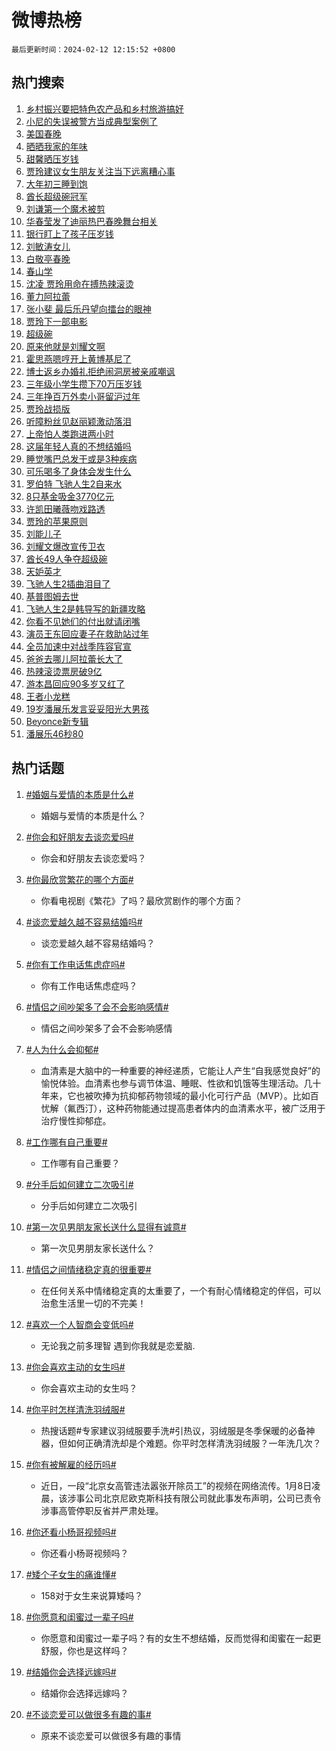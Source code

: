 # 微博热榜

`最后更新时间：2024-02-12 12:15:52 +0800`

## 热门搜索

1. [乡村振兴要把特色农产品和乡村旅游搞好](https://m.weibo.cn/search?containerid=100103type%3D1%26t%3D10%26q%3D%23%E4%B9%A1%E6%9D%91%E6%8C%AF%E5%85%B4%E8%A6%81%E6%8A%8A%E7%89%B9%E8%89%B2%E5%86%9C%E4%BA%A7%E5%93%81%E5%92%8C%E4%B9%A1%E6%9D%91%E6%97%85%E6%B8%B8%E6%90%9E%E5%A5%BD%23&stream_entry_id=51&isnewpage=1&extparam=seat%3D1%26pos%3D0%26dgr%3D0%26filter_type%3Drealtimehot%26c_type%3D51%26stream_entry_id%3D51%26cate%3D10103%26q%3D%2523%25E4%25B9%25A1%25E6%259D%2591%25E6%258C%25AF%25E5%2585%25B4%25E8%25A6%2581%25E6%258A%258A%25E7%2589%25B9%25E8%2589%25B2%25E5%2586%259C%25E4%25BA%25A7%25E5%2593%2581%25E5%2592%258C%25E4%25B9%25A1%25E6%259D%2591%25E6%2597%2585%25E6%25B8%25B8%25E6%2590%259E%25E5%25A5%25BD%2523%26display_time%3D1707711350%26pre_seqid%3D1707711350617020393136)
1. [小尼的失误被警方当成典型案例了](https://m.weibo.cn/search?containerid=100103type%3D1%26t%3D10%26q%3D%23%E5%B0%8F%E5%B0%BC%E7%9A%84%E5%A4%B1%E8%AF%AF%E8%A2%AB%E8%AD%A6%E6%96%B9%E5%BD%93%E6%88%90%E5%85%B8%E5%9E%8B%E6%A1%88%E4%BE%8B%E4%BA%86%23&stream_entry_id=31&isnewpage=1&extparam=seat%3D1%26band_rank%3D1%26filter_type%3Drealtimehot%26c_type%3D31%26realpos%3D1%26cate%3D5001%26lcate%3D5001%26flag%3D1%26dgr%3D0%26q%3D%2523%25E5%25B0%258F%25E5%25B0%25BC%25E7%259A%2584%25E5%25A4%25B1%25E8%25AF%25AF%25E8%25A2%25AB%25E8%25AD%25A6%25E6%2596%25B9%25E5%25BD%2593%25E6%2588%2590%25E5%2585%25B8%25E5%259E%258B%25E6%25A1%2588%25E4%25BE%258B%25E4%25BA%2586%2523%26stream_entry_id%3D31%26pos%3D0%26display_time%3D1707711350%26pre_seqid%3D1707711350617020393136)
1. [美国春晚](https://m.weibo.cn/search?containerid=100103type%3D1%26t%3D10%26q%3D%E7%BE%8E%E5%9B%BD%E6%98%A5%E6%99%9A&stream_entry_id=31&isnewpage=1&extparam=seat%3D1%26band_rank%3D2%26filter_type%3Drealtimehot%26c_type%3D31%26realpos%3D2%26cate%3D5001%26lcate%3D5001%26flag%3D0%26dgr%3D0%26q%3D%25E7%25BE%258E%25E5%259B%25BD%25E6%2598%25A5%25E6%2599%259A%26stream_entry_id%3D31%26pos%3D1%26display_time%3D1707711350%26pre_seqid%3D1707711350617020393136)
1. [晒晒我家的年味](https://m.weibo.cn/search?containerid=100103type%3D1%26t%3D10%26q%3D%23%E6%99%92%E6%99%92%E6%88%91%E5%AE%B6%E7%9A%84%E5%B9%B4%E5%91%B3%23&stream_entry_id=31&isnewpage=1&extparam=seat%3D1%26band_rank%3D3%26filter_type%3Drealtimehot%26c_type%3D31%26realpos%3D3%26cate%3D5001%26lcate%3D5001%26flag%3D1%26dgr%3D0%26q%3D%2523%25E6%2599%2592%25E6%2599%2592%25E6%2588%2591%25E5%25AE%25B6%25E7%259A%2584%25E5%25B9%25B4%25E5%2591%25B3%2523%26stream_entry_id%3D31%26pos%3D2%26display_time%3D1707711350%26pre_seqid%3D1707711350617020393136)
1. [甜馨晒压岁钱](https://m.weibo.cn/search?containerid=100103type%3D1%26t%3D10%26q%3D%23%E7%94%9C%E9%A6%A8%E6%99%92%E5%8E%8B%E5%B2%81%E9%92%B1%23&stream_entry_id=31&isnewpage=1&extparam=seat%3D1%26band_rank%3D4%26filter_type%3Drealtimehot%26c_type%3D31%26realpos%3D4%26cate%3D5001%26lcate%3D5001%26flag%3D2%26dgr%3D0%26q%3D%2523%25E7%2594%259C%25E9%25A6%25A8%25E6%2599%2592%25E5%258E%258B%25E5%25B2%2581%25E9%2592%25B1%2523%26stream_entry_id%3D31%26pos%3D3%26display_time%3D1707711350%26pre_seqid%3D1707711350617020393136)
1. [贾玲建议女生朋友关注当下远离糟心事](https://m.weibo.cn/search?containerid=100103type%3D1%26t%3D10%26q%3D%23%E8%B4%BE%E7%8E%B2%E5%BB%BA%E8%AE%AE%E5%A5%B3%E7%94%9F%E6%9C%8B%E5%8F%8B%E5%85%B3%E6%B3%A8%E5%BD%93%E4%B8%8B%E8%BF%9C%E7%A6%BB%E7%B3%9F%E5%BF%83%E4%BA%8B%23&stream_entry_id=31&isnewpage=1&extparam=seat%3D1%26band_rank%3D5%26filter_type%3Drealtimehot%26c_type%3D31%26realpos%3D5%26cate%3D5001%26lcate%3D5001%26flag%3D2%26dgr%3D0%26q%3D%2523%25E8%25B4%25BE%25E7%258E%25B2%25E5%25BB%25BA%25E8%25AE%25AE%25E5%25A5%25B3%25E7%2594%259F%25E6%259C%258B%25E5%258F%258B%25E5%2585%25B3%25E6%25B3%25A8%25E5%25BD%2593%25E4%25B8%258B%25E8%25BF%259C%25E7%25A6%25BB%25E7%25B3%259F%25E5%25BF%2583%25E4%25BA%258B%2523%26stream_entry_id%3D31%26pos%3D4%26display_time%3D1707711350%26pre_seqid%3D1707711350617020393136)
1. [大年初三睡到饱](https://m.weibo.cn/search?containerid=100103type%3D1%26t%3D10%26q%3D%23%E5%A4%A7%E5%B9%B4%E5%88%9D%E4%B8%89%E7%9D%A1%E5%88%B0%E9%A5%B1%23&stream_entry_id=31&isnewpage=1&extparam=seat%3D1%26band_rank%3D6%26filter_type%3Drealtimehot%26c_type%3D31%26realpos%3D6%26cate%3D5001%26lcate%3D5001%26flag%3D16%26dgr%3D0%26q%3D%2523%25E5%25A4%25A7%25E5%25B9%25B4%25E5%2588%259D%25E4%25B8%2589%25E7%259D%25A1%25E5%2588%25B0%25E9%25A5%25B1%2523%26stream_entry_id%3D31%26pos%3D5%26display_time%3D1707711350%26pre_seqid%3D1707711350617020393136)
1. [酋长超级碗冠军](https://m.weibo.cn/search?containerid=100103type%3D1%26t%3D10%26q%3D%23%E9%85%8B%E9%95%BF%E8%B6%85%E7%BA%A7%E7%A2%97%E5%86%A0%E5%86%9B%23&stream_entry_id=31&isnewpage=1&extparam=seat%3D1%26band_rank%3D7%26filter_type%3Drealtimehot%26c_type%3D31%26realpos%3D7%26cate%3D5001%26lcate%3D5001%26flag%3D1%26dgr%3D0%26q%3D%2523%25E9%2585%258B%25E9%2595%25BF%25E8%25B6%2585%25E7%25BA%25A7%25E7%25A2%2597%25E5%2586%25A0%25E5%2586%259B%2523%26stream_entry_id%3D31%26pos%3D6%26display_time%3D1707711350%26pre_seqid%3D1707711350617020393136)
1. [刘谦第一个魔术被剪](https://m.weibo.cn/search?containerid=100103type%3D1%26t%3D10%26q%3D%E5%88%98%E8%B0%A6%E7%AC%AC%E4%B8%80%E4%B8%AA%E9%AD%94%E6%9C%AF%E8%A2%AB%E5%89%AA&stream_entry_id=31&isnewpage=1&extparam=seat%3D1%26band_rank%3D8%26filter_type%3Drealtimehot%26c_type%3D31%26realpos%3D8%26cate%3D5001%26lcate%3D5001%26flag%3D2%26dgr%3D0%26q%3D%25E5%2588%2598%25E8%25B0%25A6%25E7%25AC%25AC%25E4%25B8%2580%25E4%25B8%25AA%25E9%25AD%2594%25E6%259C%25AF%25E8%25A2%25AB%25E5%2589%25AA%26stream_entry_id%3D31%26pos%3D7%26display_time%3D1707711350%26pre_seqid%3D1707711350617020393136)
1. [华春莹发了迪丽热巴春晚舞台相关](https://m.weibo.cn/search?containerid=100103type%3D1%26t%3D10%26q%3D%23%E5%8D%8E%E6%98%A5%E8%8E%B9%E5%8F%91%E4%BA%86%E8%BF%AA%E4%B8%BD%E7%83%AD%E5%B7%B4%E6%98%A5%E6%99%9A%E8%88%9E%E5%8F%B0%E7%9B%B8%E5%85%B3%23&stream_entry_id=31&isnewpage=1&extparam=seat%3D1%26band_rank%3D9%26filter_type%3Drealtimehot%26c_type%3D31%26realpos%3D9%26cate%3D5001%26lcate%3D5001%26flag%3D1%26dgr%3D0%26q%3D%2523%25E5%258D%258E%25E6%2598%25A5%25E8%258E%25B9%25E5%258F%2591%25E4%25BA%2586%25E8%25BF%25AA%25E4%25B8%25BD%25E7%2583%25AD%25E5%25B7%25B4%25E6%2598%25A5%25E6%2599%259A%25E8%2588%259E%25E5%258F%25B0%25E7%259B%25B8%25E5%2585%25B3%2523%26stream_entry_id%3D31%26pos%3D8%26display_time%3D1707711350%26pre_seqid%3D1707711350617020393136)
1. [银行盯上了孩子压岁钱](https://m.weibo.cn/search?containerid=100103type%3D1%26t%3D10%26q%3D%23%E9%93%B6%E8%A1%8C%E7%9B%AF%E4%B8%8A%E4%BA%86%E5%AD%A9%E5%AD%90%E5%8E%8B%E5%B2%81%E9%92%B1%23&stream_entry_id=31&isnewpage=1&extparam=seat%3D1%26band_rank%3D10%26filter_type%3Drealtimehot%26c_type%3D31%26realpos%3D10%26cate%3D5001%26lcate%3D5001%26flag%3D1%26dgr%3D0%26q%3D%2523%25E9%2593%25B6%25E8%25A1%258C%25E7%259B%25AF%25E4%25B8%258A%25E4%25BA%2586%25E5%25AD%25A9%25E5%25AD%2590%25E5%258E%258B%25E5%25B2%2581%25E9%2592%25B1%2523%26stream_entry_id%3D31%26pos%3D9%26display_time%3D1707711350%26pre_seqid%3D1707711350617020393136)
1. [刘敏涛女儿](https://m.weibo.cn/search?containerid=100103type%3D1%26t%3D10%26q%3D%E5%88%98%E6%95%8F%E6%B6%9B%E5%A5%B3%E5%84%BF&stream_entry_id=31&isnewpage=1&extparam=seat%3D1%26band_rank%3D11%26filter_type%3Drealtimehot%26c_type%3D31%26realpos%3D11%26cate%3D5001%26lcate%3D5001%26flag%3D1%26dgr%3D0%26q%3D%25E5%2588%2598%25E6%2595%258F%25E6%25B6%259B%25E5%25A5%25B3%25E5%2584%25BF%26stream_entry_id%3D31%26pos%3D10%26display_time%3D1707711350%26pre_seqid%3D1707711350617020393136)
1. [白敬亭春晚](https://m.weibo.cn/search?containerid=100103type%3D1%26t%3D10%26q%3D%E7%99%BD%E6%95%AC%E4%BA%AD%E6%98%A5%E6%99%9A&stream_entry_id=31&isnewpage=1&extparam=seat%3D1%26band_rank%3D12%26filter_type%3Drealtimehot%26c_type%3D31%26realpos%3D12%26cate%3D5001%26lcate%3D5001%26flag%3D0%26dgr%3D0%26q%3D%25E7%2599%25BD%25E6%2595%25AC%25E4%25BA%25AD%25E6%2598%25A5%25E6%2599%259A%26stream_entry_id%3D31%26pos%3D11%26display_time%3D1707711350%26pre_seqid%3D1707711350617020393136)
1. [春山学](https://m.weibo.cn/search?containerid=100103type%3D1%26t%3D10%26q%3D%E6%98%A5%E5%B1%B1%E5%AD%A6&stream_entry_id=31&isnewpage=1&extparam=seat%3D1%26band_rank%3D13%26filter_type%3Drealtimehot%26c_type%3D31%26realpos%3D13%26cate%3D5001%26lcate%3D5001%26flag%3D0%26dgr%3D0%26q%3D%25E6%2598%25A5%25E5%25B1%25B1%25E5%25AD%25A6%26stream_entry_id%3D31%26pos%3D12%26display_time%3D1707711350%26pre_seqid%3D1707711350617020393136)
1. [沈凌 贾玲用命在搏热辣滚烫](https://m.weibo.cn/search?containerid=100103type%3D1%26t%3D10%26q%3D%E6%B2%88%E5%87%8C+%E8%B4%BE%E7%8E%B2%E7%94%A8%E5%91%BD%E5%9C%A8%E6%90%8F%E7%83%AD%E8%BE%A3%E6%BB%9A%E7%83%AB&stream_entry_id=31&isnewpage=1&extparam=seat%3D1%26band_rank%3D14%26filter_type%3Drealtimehot%26c_type%3D31%26realpos%3D14%26cate%3D5001%26lcate%3D5001%26flag%3D0%26dgr%3D0%26q%3D%25E6%25B2%2588%25E5%2587%258C%2520%25E8%25B4%25BE%25E7%258E%25B2%25E7%2594%25A8%25E5%2591%25BD%25E5%259C%25A8%25E6%2590%258F%25E7%2583%25AD%25E8%25BE%25A3%25E6%25BB%259A%25E7%2583%25AB%26stream_entry_id%3D31%26pos%3D13%26display_time%3D1707711350%26pre_seqid%3D1707711350617020393136)
1. [董力阿拉蕾](https://m.weibo.cn/search?containerid=100103type%3D1%26t%3D10%26q%3D%23%E8%91%A3%E5%8A%9B%E9%98%BF%E6%8B%89%E8%95%BE%23&stream_entry_id=31&isnewpage=1&extparam=seat%3D1%26band_rank%3D15%26filter_type%3Drealtimehot%26c_type%3D31%26realpos%3D15%26cate%3D5001%26lcate%3D5001%26flag%3D2%26dgr%3D0%26q%3D%2523%25E8%2591%25A3%25E5%258A%259B%25E9%2598%25BF%25E6%258B%2589%25E8%2595%25BE%2523%26stream_entry_id%3D31%26pos%3D14%26display_time%3D1707711350%26pre_seqid%3D1707711350617020393136)
1. [张小斐 最后乐丹望向擂台的眼神](https://m.weibo.cn/search?containerid=100103type%3D1%26t%3D10%26q%3D%E5%BC%A0%E5%B0%8F%E6%96%90+%E6%9C%80%E5%90%8E%E4%B9%90%E4%B8%B9%E6%9C%9B%E5%90%91%E6%93%82%E5%8F%B0%E7%9A%84%E7%9C%BC%E7%A5%9E&stream_entry_id=31&isnewpage=1&extparam=seat%3D1%26band_rank%3D16%26filter_type%3Drealtimehot%26c_type%3D31%26realpos%3D16%26cate%3D5001%26lcate%3D5001%26flag%3D1%26dgr%3D0%26q%3D%25E5%25BC%25A0%25E5%25B0%258F%25E6%2596%2590%2520%25E6%259C%2580%25E5%2590%258E%25E4%25B9%2590%25E4%25B8%25B9%25E6%259C%259B%25E5%2590%2591%25E6%2593%2582%25E5%258F%25B0%25E7%259A%2584%25E7%259C%25BC%25E7%25A5%259E%26stream_entry_id%3D31%26pos%3D15%26display_time%3D1707711350%26pre_seqid%3D1707711350617020393136)
1. [贾玲下一部电影](https://m.weibo.cn/search?containerid=100103type%3D1%26t%3D10%26q%3D%E8%B4%BE%E7%8E%B2%E4%B8%8B%E4%B8%80%E9%83%A8%E7%94%B5%E5%BD%B1&stream_entry_id=31&isnewpage=1&extparam=seat%3D1%26band_rank%3D17%26filter_type%3Drealtimehot%26c_type%3D31%26realpos%3D17%26cate%3D5001%26lcate%3D5001%26flag%3D1%26dgr%3D0%26q%3D%25E8%25B4%25BE%25E7%258E%25B2%25E4%25B8%258B%25E4%25B8%2580%25E9%2583%25A8%25E7%2594%25B5%25E5%25BD%25B1%26stream_entry_id%3D31%26pos%3D16%26display_time%3D1707711350%26pre_seqid%3D1707711350617020393136)
1. [超级碗](https://m.weibo.cn/search?containerid=100103type%3D1%26t%3D10%26q%3D%E8%B6%85%E7%BA%A7%E7%A2%97&stream_entry_id=31&isnewpage=1&extparam=seat%3D1%26band_rank%3D18%26filter_type%3Drealtimehot%26c_type%3D31%26realpos%3D18%26cate%3D5001%26lcate%3D5001%26flag%3D0%26dgr%3D0%26q%3D%25E8%25B6%2585%25E7%25BA%25A7%25E7%25A2%2597%26stream_entry_id%3D31%26pos%3D17%26display_time%3D1707711350%26pre_seqid%3D1707711350617020393136)
1. [原来他就是刘耀文啊](https://m.weibo.cn/search?containerid=100103type%3D1%26t%3D10%26q%3D%E5%8E%9F%E6%9D%A5%E4%BB%96%E5%B0%B1%E6%98%AF%E5%88%98%E8%80%80%E6%96%87%E5%95%8A&stream_entry_id=31&isnewpage=1&extparam=seat%3D1%26band_rank%3D19%26filter_type%3Drealtimehot%26c_type%3D31%26realpos%3D19%26cate%3D5001%26lcate%3D5001%26flag%3D0%26dgr%3D0%26q%3D%25E5%258E%259F%25E6%259D%25A5%25E4%25BB%2596%25E5%25B0%25B1%25E6%2598%25AF%25E5%2588%2598%25E8%2580%2580%25E6%2596%2587%25E5%2595%258A%26stream_entry_id%3D31%26pos%3D18%26display_time%3D1707711350%26pre_seqid%3D1707711350617020393136)
1. [霍思燕嗯哼开上黄博基尼了](https://m.weibo.cn/search?containerid=100103type%3D1%26t%3D10%26q%3D%E9%9C%8D%E6%80%9D%E7%87%95%E5%97%AF%E5%93%BC%E5%BC%80%E4%B8%8A%E9%BB%84%E5%8D%9A%E5%9F%BA%E5%B0%BC%E4%BA%86&stream_entry_id=31&isnewpage=1&extparam=seat%3D1%26band_rank%3D20%26filter_type%3Drealtimehot%26c_type%3D31%26realpos%3D20%26cate%3D5001%26lcate%3D5001%26flag%3D2%26dgr%3D0%26q%3D%25E9%259C%258D%25E6%2580%259D%25E7%2587%2595%25E5%2597%25AF%25E5%2593%25BC%25E5%25BC%2580%25E4%25B8%258A%25E9%25BB%2584%25E5%258D%259A%25E5%259F%25BA%25E5%25B0%25BC%25E4%25BA%2586%26stream_entry_id%3D31%26pos%3D19%26display_time%3D1707711350%26pre_seqid%3D1707711350617020393136)
1. [博士返乡办婚礼拒绝闹洞房被亲戚嘲讽](https://m.weibo.cn/search?containerid=100103type%3D1%26t%3D10%26q%3D%23%E5%8D%9A%E5%A3%AB%E8%BF%94%E4%B9%A1%E5%8A%9E%E5%A9%9A%E7%A4%BC%E6%8B%92%E7%BB%9D%E9%97%B9%E6%B4%9E%E6%88%BF%E8%A2%AB%E4%BA%B2%E6%88%9A%E5%98%B2%E8%AE%BD%23&stream_entry_id=31&isnewpage=1&extparam=seat%3D1%26band_rank%3D21%26filter_type%3Drealtimehot%26c_type%3D31%26realpos%3D21%26cate%3D5001%26lcate%3D5001%26flag%3D1%26dgr%3D0%26q%3D%2523%25E5%258D%259A%25E5%25A3%25AB%25E8%25BF%2594%25E4%25B9%25A1%25E5%258A%259E%25E5%25A9%259A%25E7%25A4%25BC%25E6%258B%2592%25E7%25BB%259D%25E9%2597%25B9%25E6%25B4%259E%25E6%2588%25BF%25E8%25A2%25AB%25E4%25BA%25B2%25E6%2588%259A%25E5%2598%25B2%25E8%25AE%25BD%2523%26stream_entry_id%3D31%26pos%3D20%26display_time%3D1707711350%26pre_seqid%3D1707711350617020393136)
1. [三年级小学生攒下70万压岁钱](https://m.weibo.cn/search?containerid=100103type%3D1%26t%3D10%26q%3D%23%E4%B8%89%E5%B9%B4%E7%BA%A7%E5%B0%8F%E5%AD%A6%E7%94%9F%E6%94%92%E4%B8%8B70%E4%B8%87%E5%8E%8B%E5%B2%81%E9%92%B1%23&stream_entry_id=31&isnewpage=1&extparam=seat%3D1%26band_rank%3D22%26filter_type%3Drealtimehot%26c_type%3D31%26realpos%3D22%26cate%3D5001%26lcate%3D5001%26flag%3D1%26dgr%3D0%26q%3D%2523%25E4%25B8%2589%25E5%25B9%25B4%25E7%25BA%25A7%25E5%25B0%258F%25E5%25AD%25A6%25E7%2594%259F%25E6%2594%2592%25E4%25B8%258B70%25E4%25B8%2587%25E5%258E%258B%25E5%25B2%2581%25E9%2592%25B1%2523%26stream_entry_id%3D31%26pos%3D21%26display_time%3D1707711350%26pre_seqid%3D1707711350617020393136)
1. [三年挣百万外卖小哥留沪过年](https://m.weibo.cn/search?containerid=100103type%3D1%26t%3D10%26q%3D%23%E4%B8%89%E5%B9%B4%E6%8C%A3%E7%99%BE%E4%B8%87%E5%A4%96%E5%8D%96%E5%B0%8F%E5%93%A5%E7%95%99%E6%B2%AA%E8%BF%87%E5%B9%B4%23&stream_entry_id=31&isnewpage=1&extparam=seat%3D1%26band_rank%3D23%26filter_type%3Drealtimehot%26c_type%3D31%26realpos%3D23%26cate%3D5001%26lcate%3D5001%26flag%3D0%26dgr%3D0%26q%3D%2523%25E4%25B8%2589%25E5%25B9%25B4%25E6%258C%25A3%25E7%2599%25BE%25E4%25B8%2587%25E5%25A4%2596%25E5%258D%2596%25E5%25B0%258F%25E5%2593%25A5%25E7%2595%2599%25E6%25B2%25AA%25E8%25BF%2587%25E5%25B9%25B4%2523%26stream_entry_id%3D31%26pos%3D22%26display_time%3D1707711350%26pre_seqid%3D1707711350617020393136)
1. [贾玲战损版](https://m.weibo.cn/search?containerid=100103type%3D1%26t%3D10%26q%3D%23%E8%B4%BE%E7%8E%B2%E6%88%98%E6%8D%9F%E7%89%88%23&stream_entry_id=31&isnewpage=1&extparam=seat%3D1%26band_rank%3D24%26filter_type%3Drealtimehot%26c_type%3D31%26realpos%3D24%26cate%3D5001%26lcate%3D5001%26flag%3D1%26dgr%3D0%26q%3D%2523%25E8%25B4%25BE%25E7%258E%25B2%25E6%2588%2598%25E6%258D%259F%25E7%2589%2588%2523%26stream_entry_id%3D31%26pos%3D23%26display_time%3D1707711350%26pre_seqid%3D1707711350617020393136)
1. [听障粉丝见赵丽颖激动落泪](https://m.weibo.cn/search?containerid=100103type%3D1%26t%3D10%26q%3D%23%E5%90%AC%E9%9A%9C%E7%B2%89%E4%B8%9D%E8%A7%81%E8%B5%B5%E4%B8%BD%E9%A2%96%E6%BF%80%E5%8A%A8%E8%90%BD%E6%B3%AA%23&stream_entry_id=31&isnewpage=1&extparam=seat%3D1%26band_rank%3D25%26filter_type%3Drealtimehot%26c_type%3D31%26realpos%3D25%26cate%3D5001%26lcate%3D5001%26flag%3D1%26dgr%3D0%26q%3D%2523%25E5%2590%25AC%25E9%259A%259C%25E7%25B2%2589%25E4%25B8%259D%25E8%25A7%2581%25E8%25B5%25B5%25E4%25B8%25BD%25E9%25A2%2596%25E6%25BF%2580%25E5%258A%25A8%25E8%2590%25BD%25E6%25B3%25AA%2523%26stream_entry_id%3D31%26pos%3D24%26display_time%3D1707711350%26pre_seqid%3D1707711350617020393136)
1. [上帝怕人类跑进两小时](https://m.weibo.cn/search?containerid=100103type%3D1%26t%3D10%26q%3D%E4%B8%8A%E5%B8%9D%E6%80%95%E4%BA%BA%E7%B1%BB%E8%B7%91%E8%BF%9B%E4%B8%A4%E5%B0%8F%E6%97%B6&stream_entry_id=31&isnewpage=1&extparam=seat%3D1%26band_rank%3D26%26filter_type%3Drealtimehot%26c_type%3D31%26realpos%3D26%26cate%3D5001%26lcate%3D5001%26flag%3D0%26dgr%3D0%26q%3D%25E4%25B8%258A%25E5%25B8%259D%25E6%2580%2595%25E4%25BA%25BA%25E7%25B1%25BB%25E8%25B7%2591%25E8%25BF%259B%25E4%25B8%25A4%25E5%25B0%258F%25E6%2597%25B6%26stream_entry_id%3D31%26pos%3D25%26display_time%3D1707711350%26pre_seqid%3D1707711350617020393136)
1. [这届年轻人真的不想结婚吗](https://m.weibo.cn/search?containerid=100103type%3D1%26t%3D10%26q%3D%23%E8%BF%99%E5%B1%8A%E5%B9%B4%E8%BD%BB%E4%BA%BA%E7%9C%9F%E7%9A%84%E4%B8%8D%E6%83%B3%E7%BB%93%E5%A9%9A%E5%90%97%23&stream_entry_id=31&isnewpage=1&extparam=seat%3D1%26band_rank%3D27%26filter_type%3Drealtimehot%26c_type%3D31%26realpos%3D27%26cate%3D5001%26lcate%3D5001%26flag%3D0%26dgr%3D0%26q%3D%2523%25E8%25BF%2599%25E5%25B1%258A%25E5%25B9%25B4%25E8%25BD%25BB%25E4%25BA%25BA%25E7%259C%259F%25E7%259A%2584%25E4%25B8%258D%25E6%2583%25B3%25E7%25BB%2593%25E5%25A9%259A%25E5%2590%2597%2523%26stream_entry_id%3D31%26pos%3D26%26display_time%3D1707711350%26pre_seqid%3D1707711350617020393136)
1. [睡觉嘴巴总发干或是3种疾病](https://m.weibo.cn/search?containerid=100103type%3D1%26t%3D10%26q%3D%23%E7%9D%A1%E8%A7%89%E5%98%B4%E5%B7%B4%E6%80%BB%E5%8F%91%E5%B9%B2%E6%88%96%E6%98%AF3%E7%A7%8D%E7%96%BE%E7%97%85%23&stream_entry_id=31&isnewpage=1&extparam=seat%3D1%26band_rank%3D28%26filter_type%3Drealtimehot%26c_type%3D31%26realpos%3D28%26cate%3D5001%26lcate%3D5001%26flag%3D0%26dgr%3D0%26q%3D%2523%25E7%259D%25A1%25E8%25A7%2589%25E5%2598%25B4%25E5%25B7%25B4%25E6%2580%25BB%25E5%258F%2591%25E5%25B9%25B2%25E6%2588%2596%25E6%2598%25AF3%25E7%25A7%258D%25E7%2596%25BE%25E7%2597%2585%2523%26stream_entry_id%3D31%26pos%3D27%26display_time%3D1707711350%26pre_seqid%3D1707711350617020393136)
1. [可乐喝多了身体会发生什么](https://m.weibo.cn/search?containerid=100103type%3D1%26t%3D10%26q%3D%23%E5%8F%AF%E4%B9%90%E5%96%9D%E5%A4%9A%E4%BA%86%E8%BA%AB%E4%BD%93%E4%BC%9A%E5%8F%91%E7%94%9F%E4%BB%80%E4%B9%88%23&stream_entry_id=31&isnewpage=1&extparam=seat%3D1%26band_rank%3D29%26filter_type%3Drealtimehot%26c_type%3D31%26realpos%3D29%26cate%3D5001%26lcate%3D5001%26flag%3D1%26dgr%3D0%26q%3D%2523%25E5%258F%25AF%25E4%25B9%2590%25E5%2596%259D%25E5%25A4%259A%25E4%25BA%2586%25E8%25BA%25AB%25E4%25BD%2593%25E4%25BC%259A%25E5%258F%2591%25E7%2594%259F%25E4%25BB%2580%25E4%25B9%2588%2523%26stream_entry_id%3D31%26pos%3D28%26display_time%3D1707711350%26pre_seqid%3D1707711350617020393136)
1. [罗伯特 飞驰人生2自来水](https://m.weibo.cn/search?containerid=100103type%3D1%26t%3D10%26q%3D%E7%BD%97%E4%BC%AF%E7%89%B9+%E9%A3%9E%E9%A9%B0%E4%BA%BA%E7%94%9F2%E8%87%AA%E6%9D%A5%E6%B0%B4&stream_entry_id=31&isnewpage=1&extparam=seat%3D1%26band_rank%3D30%26filter_type%3Drealtimehot%26c_type%3D31%26realpos%3D30%26cate%3D5001%26lcate%3D5001%26flag%3D1%26dgr%3D0%26q%3D%25E7%25BD%2597%25E4%25BC%25AF%25E7%2589%25B9%2520%25E9%25A3%259E%25E9%25A9%25B0%25E4%25BA%25BA%25E7%2594%259F2%25E8%2587%25AA%25E6%259D%25A5%25E6%25B0%25B4%26stream_entry_id%3D31%26pos%3D29%26display_time%3D1707711350%26pre_seqid%3D1707711350617020393136)
1. [8只基金吸金3770亿元](https://m.weibo.cn/search?containerid=100103type%3D1%26t%3D10%26q%3D%238%E5%8F%AA%E5%9F%BA%E9%87%91%E5%90%B8%E9%87%913770%E4%BA%BF%E5%85%83%23&stream_entry_id=31&isnewpage=1&extparam=seat%3D1%26band_rank%3D31%26filter_type%3Drealtimehot%26c_type%3D31%26realpos%3D31%26cate%3D5001%26lcate%3D5001%26flag%3D1%26dgr%3D0%26q%3D%25238%25E5%258F%25AA%25E5%259F%25BA%25E9%2587%2591%25E5%2590%25B8%25E9%2587%25913770%25E4%25BA%25BF%25E5%2585%2583%2523%26stream_entry_id%3D31%26pos%3D30%26display_time%3D1707711350%26pre_seqid%3D1707711350617020393136)
1. [许凯田曦薇吻戏路透](https://m.weibo.cn/search?containerid=100103type%3D1%26t%3D10%26q%3D%23%E8%AE%B8%E5%87%AF%E7%94%B0%E6%9B%A6%E8%96%87%E5%90%BB%E6%88%8F%E8%B7%AF%E9%80%8F%23&stream_entry_id=31&isnewpage=1&extparam=seat%3D1%26band_rank%3D32%26filter_type%3Drealtimehot%26c_type%3D31%26realpos%3D32%26cate%3D5001%26lcate%3D5001%26flag%3D1%26dgr%3D0%26q%3D%2523%25E8%25AE%25B8%25E5%2587%25AF%25E7%2594%25B0%25E6%259B%25A6%25E8%2596%2587%25E5%2590%25BB%25E6%2588%258F%25E8%25B7%25AF%25E9%2580%258F%2523%26stream_entry_id%3D31%26pos%3D31%26display_time%3D1707711350%26pre_seqid%3D1707711350617020393136)
1. [贾玲的苹果原则](https://m.weibo.cn/search?containerid=100103type%3D1%26t%3D10%26q%3D%E8%B4%BE%E7%8E%B2%E7%9A%84%E8%8B%B9%E6%9E%9C%E5%8E%9F%E5%88%99&stream_entry_id=31&isnewpage=1&extparam=seat%3D1%26band_rank%3D33%26filter_type%3Drealtimehot%26c_type%3D31%26realpos%3D33%26cate%3D5001%26lcate%3D5001%26flag%3D0%26dgr%3D0%26q%3D%25E8%25B4%25BE%25E7%258E%25B2%25E7%259A%2584%25E8%258B%25B9%25E6%259E%259C%25E5%258E%259F%25E5%2588%2599%26stream_entry_id%3D31%26pos%3D32%26display_time%3D1707711350%26pre_seqid%3D1707711350617020393136)
1. [刘能儿子](https://m.weibo.cn/search?containerid=100103type%3D1%26t%3D10%26q%3D%E5%88%98%E8%83%BD%E5%84%BF%E5%AD%90&stream_entry_id=31&isnewpage=1&extparam=seat%3D1%26band_rank%3D34%26filter_type%3Drealtimehot%26c_type%3D31%26realpos%3D34%26cate%3D5001%26lcate%3D5001%26flag%3D0%26dgr%3D0%26q%3D%25E5%2588%2598%25E8%2583%25BD%25E5%2584%25BF%25E5%25AD%2590%26stream_entry_id%3D31%26pos%3D33%26display_time%3D1707711350%26pre_seqid%3D1707711350617020393136)
1. [刘耀文爆改宣传卫衣](https://m.weibo.cn/search?containerid=100103type%3D1%26t%3D10%26q%3D%E5%88%98%E8%80%80%E6%96%87%E7%88%86%E6%94%B9%E5%AE%A3%E4%BC%A0%E5%8D%AB%E8%A1%A3&stream_entry_id=31&isnewpage=1&extparam=seat%3D1%26band_rank%3D35%26filter_type%3Drealtimehot%26c_type%3D31%26realpos%3D35%26cate%3D5001%26lcate%3D5001%26flag%3D1%26dgr%3D0%26q%3D%25E5%2588%2598%25E8%2580%2580%25E6%2596%2587%25E7%2588%2586%25E6%2594%25B9%25E5%25AE%25A3%25E4%25BC%25A0%25E5%258D%25AB%25E8%25A1%25A3%26stream_entry_id%3D31%26pos%3D34%26display_time%3D1707711350%26pre_seqid%3D1707711350617020393136)
1. [酋长49人争夺超级碗](https://m.weibo.cn/search?containerid=100103type%3D1%26t%3D10%26q%3D%23%E9%85%8B%E9%95%BF49%E4%BA%BA%E4%BA%89%E5%A4%BA%E8%B6%85%E7%BA%A7%E7%A2%97%23&stream_entry_id=31&isnewpage=1&extparam=seat%3D1%26band_rank%3D36%26filter_type%3Drealtimehot%26c_type%3D31%26realpos%3D36%26cate%3D5001%26lcate%3D5001%26flag%3D0%26dgr%3D0%26q%3D%2523%25E9%2585%258B%25E9%2595%25BF49%25E4%25BA%25BA%25E4%25BA%2589%25E5%25A4%25BA%25E8%25B6%2585%25E7%25BA%25A7%25E7%25A2%2597%2523%26stream_entry_id%3D31%26pos%3D35%26display_time%3D1707711350%26pre_seqid%3D1707711350617020393136)
1. [天妒英才](https://m.weibo.cn/search?containerid=100103type%3D1%26t%3D10%26q%3D%E5%A4%A9%E5%A6%92%E8%8B%B1%E6%89%8D&stream_entry_id=31&isnewpage=1&extparam=seat%3D1%26band_rank%3D37%26filter_type%3Drealtimehot%26c_type%3D31%26realpos%3D37%26cate%3D5001%26lcate%3D5001%26flag%3D0%26dgr%3D0%26q%3D%25E5%25A4%25A9%25E5%25A6%2592%25E8%258B%25B1%25E6%2589%258D%26stream_entry_id%3D31%26pos%3D36%26display_time%3D1707711350%26pre_seqid%3D1707711350617020393136)
1. [飞驰人生2插曲泪目了](https://m.weibo.cn/search?containerid=100103type%3D1%26t%3D10%26q%3D%23%E9%A3%9E%E9%A9%B0%E4%BA%BA%E7%94%9F2%E6%8F%92%E6%9B%B2%E6%B3%AA%E7%9B%AE%E4%BA%86%23&stream_entry_id=31&isnewpage=1&extparam=seat%3D1%26band_rank%3D38%26filter_type%3Drealtimehot%26c_type%3D31%26realpos%3D38%26cate%3D5001%26lcate%3D5001%26flag%3D1%26dgr%3D0%26q%3D%2523%25E9%25A3%259E%25E9%25A9%25B0%25E4%25BA%25BA%25E7%2594%259F2%25E6%258F%2592%25E6%259B%25B2%25E6%25B3%25AA%25E7%259B%25AE%25E4%25BA%2586%2523%26stream_entry_id%3D31%26pos%3D37%26display_time%3D1707711350%26pre_seqid%3D1707711350617020393136)
1. [基普图姆去世](https://m.weibo.cn/search?containerid=100103type%3D1%26t%3D10%26q%3D%23%E5%9F%BA%E6%99%AE%E5%9B%BE%E5%A7%86%E5%8E%BB%E4%B8%96%23&stream_entry_id=31&isnewpage=1&extparam=seat%3D1%26band_rank%3D39%26filter_type%3Drealtimehot%26c_type%3D31%26realpos%3D39%26cate%3D5001%26lcate%3D5001%26flag%3D0%26dgr%3D0%26q%3D%2523%25E5%259F%25BA%25E6%2599%25AE%25E5%259B%25BE%25E5%25A7%2586%25E5%258E%25BB%25E4%25B8%2596%2523%26stream_entry_id%3D31%26pos%3D38%26display_time%3D1707711350%26pre_seqid%3D1707711350617020393136)
1. [飞驰人生2是韩导写的新疆攻略](https://m.weibo.cn/search?containerid=100103type%3D1%26t%3D10%26q%3D%23%E9%A3%9E%E9%A9%B0%E4%BA%BA%E7%94%9F2%E6%98%AF%E9%9F%A9%E5%AF%BC%E5%86%99%E7%9A%84%E6%96%B0%E7%96%86%E6%94%BB%E7%95%A5%23&stream_entry_id=31&isnewpage=1&extparam=seat%3D1%26band_rank%3D40%26filter_type%3Drealtimehot%26c_type%3D31%26realpos%3D40%26cate%3D5001%26lcate%3D5001%26flag%3D0%26dgr%3D0%26q%3D%2523%25E9%25A3%259E%25E9%25A9%25B0%25E4%25BA%25BA%25E7%2594%259F2%25E6%2598%25AF%25E9%259F%25A9%25E5%25AF%25BC%25E5%2586%2599%25E7%259A%2584%25E6%2596%25B0%25E7%2596%2586%25E6%2594%25BB%25E7%2595%25A5%2523%26adid%3D223346%26stream_entry_id%3D31%26pos%3D39%26display_time%3D1707711350%26pre_seqid%3D1707711350617020393136)
1. [你看不见她们的付出就请闭嘴](https://m.weibo.cn/search?containerid=100103type%3D1%26t%3D10%26q%3D%E4%BD%A0%E7%9C%8B%E4%B8%8D%E8%A7%81%E5%A5%B9%E4%BB%AC%E7%9A%84%E4%BB%98%E5%87%BA%E5%B0%B1%E8%AF%B7%E9%97%AD%E5%98%B4&stream_entry_id=31&isnewpage=1&extparam=seat%3D1%26band_rank%3D41%26filter_type%3Drealtimehot%26c_type%3D31%26realpos%3D41%26cate%3D5001%26lcate%3D5001%26flag%3D1%26dgr%3D0%26q%3D%25E4%25BD%25A0%25E7%259C%258B%25E4%25B8%258D%25E8%25A7%2581%25E5%25A5%25B9%25E4%25BB%25AC%25E7%259A%2584%25E4%25BB%2598%25E5%2587%25BA%25E5%25B0%25B1%25E8%25AF%25B7%25E9%2597%25AD%25E5%2598%25B4%26stream_entry_id%3D31%26pos%3D40%26display_time%3D1707711350%26pre_seqid%3D1707711350617020393136)
1. [演员王东回应妻子在救助站过年](https://m.weibo.cn/search?containerid=100103type%3D1%26t%3D10%26q%3D%23%E6%BC%94%E5%91%98%E7%8E%8B%E4%B8%9C%E5%9B%9E%E5%BA%94%E5%A6%BB%E5%AD%90%E5%9C%A8%E6%95%91%E5%8A%A9%E7%AB%99%E8%BF%87%E5%B9%B4%23&stream_entry_id=31&isnewpage=1&extparam=seat%3D1%26band_rank%3D42%26filter_type%3Drealtimehot%26c_type%3D31%26realpos%3D42%26cate%3D5001%26lcate%3D5001%26flag%3D0%26dgr%3D0%26q%3D%2523%25E6%25BC%2594%25E5%2591%2598%25E7%258E%258B%25E4%25B8%259C%25E5%259B%259E%25E5%25BA%2594%25E5%25A6%25BB%25E5%25AD%2590%25E5%259C%25A8%25E6%2595%2591%25E5%258A%25A9%25E7%25AB%2599%25E8%25BF%2587%25E5%25B9%25B4%2523%26stream_entry_id%3D31%26pos%3D41%26display_time%3D1707711350%26pre_seqid%3D1707711350617020393136)
1. [全员加速中对战季阵容官宣](https://m.weibo.cn/search?containerid=100103type%3D1%26t%3D10%26q%3D%23%E5%85%A8%E5%91%98%E5%8A%A0%E9%80%9F%E4%B8%AD%E5%AF%B9%E6%88%98%E5%AD%A3%E9%98%B5%E5%AE%B9%E5%AE%98%E5%AE%A3%23&stream_entry_id=31&isnewpage=1&extparam=seat%3D1%26band_rank%3D43%26filter_type%3Drealtimehot%26c_type%3D31%26realpos%3D43%26cate%3D5001%26lcate%3D5001%26flag%3D0%26dgr%3D0%26q%3D%2523%25E5%2585%25A8%25E5%2591%2598%25E5%258A%25A0%25E9%2580%259F%25E4%25B8%25AD%25E5%25AF%25B9%25E6%2588%2598%25E5%25AD%25A3%25E9%2598%25B5%25E5%25AE%25B9%25E5%25AE%2598%25E5%25AE%25A3%2523%26stream_entry_id%3D31%26pos%3D42%26display_time%3D1707711350%26pre_seqid%3D1707711350617020393136)
1. [爸爸去哪儿阿拉蕾长大了](https://m.weibo.cn/search?containerid=100103type%3D1%26t%3D10%26q%3D%E7%88%B8%E7%88%B8%E5%8E%BB%E5%93%AA%E5%84%BF%E9%98%BF%E6%8B%89%E8%95%BE%E9%95%BF%E5%A4%A7%E4%BA%86&stream_entry_id=31&isnewpage=1&extparam=seat%3D1%26band_rank%3D44%26filter_type%3Drealtimehot%26c_type%3D31%26realpos%3D44%26cate%3D5001%26lcate%3D5001%26flag%3D0%26dgr%3D0%26q%3D%25E7%2588%25B8%25E7%2588%25B8%25E5%258E%25BB%25E5%2593%25AA%25E5%2584%25BF%25E9%2598%25BF%25E6%258B%2589%25E8%2595%25BE%25E9%2595%25BF%25E5%25A4%25A7%25E4%25BA%2586%26stream_entry_id%3D31%26pos%3D43%26display_time%3D1707711350%26pre_seqid%3D1707711350617020393136)
1. [热辣滚烫票房破9亿](https://m.weibo.cn/search?containerid=100103type%3D1%26t%3D10%26q%3D%23%E7%83%AD%E8%BE%A3%E6%BB%9A%E7%83%AB%E7%A5%A8%E6%88%BF%E7%A0%B49%E4%BA%BF%23&stream_entry_id=31&isnewpage=1&extparam=seat%3D1%26band_rank%3D45%26filter_type%3Drealtimehot%26c_type%3D31%26realpos%3D45%26cate%3D5001%26lcate%3D5001%26flag%3D0%26dgr%3D0%26q%3D%2523%25E7%2583%25AD%25E8%25BE%25A3%25E6%25BB%259A%25E7%2583%25AB%25E7%25A5%25A8%25E6%2588%25BF%25E7%25A0%25B49%25E4%25BA%25BF%2523%26stream_entry_id%3D31%26pos%3D44%26display_time%3D1707711350%26pre_seqid%3D1707711350617020393136)
1. [游本昌回应90多岁又红了](https://m.weibo.cn/search?containerid=100103type%3D1%26t%3D10%26q%3D%23%E6%B8%B8%E6%9C%AC%E6%98%8C%E5%9B%9E%E5%BA%9490%E5%A4%9A%E5%B2%81%E5%8F%88%E7%BA%A2%E4%BA%86%23&stream_entry_id=31&isnewpage=1&extparam=seat%3D1%26band_rank%3D46%26filter_type%3Drealtimehot%26c_type%3D31%26realpos%3D46%26cate%3D5001%26lcate%3D5001%26flag%3D1%26dgr%3D0%26q%3D%2523%25E6%25B8%25B8%25E6%259C%25AC%25E6%2598%258C%25E5%259B%259E%25E5%25BA%259490%25E5%25A4%259A%25E5%25B2%2581%25E5%258F%2588%25E7%25BA%25A2%25E4%25BA%2586%2523%26stream_entry_id%3D31%26pos%3D45%26display_time%3D1707711350%26pre_seqid%3D1707711350617020393136)
1. [王者小龙糕](https://m.weibo.cn/search?containerid=100103type%3D1%26t%3D10%26q%3D%E7%8E%8B%E8%80%85%E5%B0%8F%E9%BE%99%E7%B3%95&stream_entry_id=31&isnewpage=1&extparam=seat%3D1%26band_rank%3D47%26filter_type%3Drealtimehot%26c_type%3D31%26realpos%3D47%26cate%3D5001%26lcate%3D5001%26flag%3D0%26dgr%3D0%26q%3D%25E7%258E%258B%25E8%2580%2585%25E5%25B0%258F%25E9%25BE%2599%25E7%25B3%2595%26stream_entry_id%3D31%26pos%3D46%26display_time%3D1707711350%26pre_seqid%3D1707711350617020393136)
1. [19岁潘展乐发言妥妥阳光大男孩](https://m.weibo.cn/search?containerid=100103type%3D1%26t%3D10%26q%3D%2319%E5%B2%81%E6%BD%98%E5%B1%95%E4%B9%90%E5%8F%91%E8%A8%80%E5%A6%A5%E5%A6%A5%E9%98%B3%E5%85%89%E5%A4%A7%E7%94%B7%E5%AD%A9%23&stream_entry_id=31&isnewpage=1&extparam=seat%3D1%26band_rank%3D48%26filter_type%3Drealtimehot%26c_type%3D31%26realpos%3D48%26cate%3D5001%26lcate%3D5001%26flag%3D1%26dgr%3D0%26q%3D%252319%25E5%25B2%2581%25E6%25BD%2598%25E5%25B1%2595%25E4%25B9%2590%25E5%258F%2591%25E8%25A8%2580%25E5%25A6%25A5%25E5%25A6%25A5%25E9%2598%25B3%25E5%2585%2589%25E5%25A4%25A7%25E7%2594%25B7%25E5%25AD%25A9%2523%26stream_entry_id%3D31%26pos%3D47%26display_time%3D1707711350%26pre_seqid%3D1707711350617020393136)
1. [Beyonce新专辑](https://m.weibo.cn/search?containerid=100103type%3D1%26t%3D10%26q%3DBeyonce%E6%96%B0%E4%B8%93%E8%BE%91&stream_entry_id=31&isnewpage=1&extparam=seat%3D1%26band_rank%3D49%26filter_type%3Drealtimehot%26c_type%3D31%26realpos%3D49%26cate%3D5001%26lcate%3D5001%26flag%3D1%26dgr%3D0%26q%3DBeyonce%25E6%2596%25B0%25E4%25B8%2593%25E8%25BE%2591%26stream_entry_id%3D31%26pos%3D48%26display_time%3D1707711350%26pre_seqid%3D1707711350617020393136)
1. [潘展乐46秒80](https://m.weibo.cn/search?containerid=100103type%3D1%26t%3D10%26q%3D%23%E6%BD%98%E5%B1%95%E4%B9%9046%E7%A7%9280%23&stream_entry_id=31&isnewpage=1&extparam=seat%3D1%26band_rank%3D50%26filter_type%3Drealtimehot%26c_type%3D31%26realpos%3D50%26cate%3D5001%26lcate%3D5001%26flag%3D1%26dgr%3D0%26q%3D%2523%25E6%25BD%2598%25E5%25B1%2595%25E4%25B9%259046%25E7%25A7%259280%2523%26stream_entry_id%3D31%26pos%3D49%26display_time%3D1707711350%26pre_seqid%3D1707711350617020393136)

## 热门话题

1. [#婚姻与爱情的本质是什么#](https://m.weibo.cn/search?containerid=231522type%3D1%26t%3D10%26q%3D%23%E5%A9%9A%E5%A7%BB%E4%B8%8E%E7%88%B1%E6%83%85%E7%9A%84%E6%9C%AC%E8%B4%A8%E6%98%AF%E4%BB%80%E4%B9%88%23&stream_entry_id=128&isnewpage=1&extparam=seat%3D1%26pos%3D1-0-0%26dgr%3D0%26c_type%3D128%26unitid%3D1704881162756%26cate%3D5004%26lcate%3D5004%26display_time%3D1707711351%26pre_seqid%3D17077113519650425864)
    - 婚姻与爱情的本质是什么？

1. [#你会和好朋友去谈恋爱吗#](https://m.weibo.cn/search?containerid=231522type%3D1%26t%3D10%26q%3D%23%E4%BD%A0%E4%BC%9A%E5%92%8C%E5%A5%BD%E6%9C%8B%E5%8F%8B%E5%8E%BB%E8%B0%88%E6%81%8B%E7%88%B1%E5%90%97%23&stream_entry_id=128&isnewpage=1&extparam=seat%3D1%26pos%3D1-0-1%26dgr%3D0%26c_type%3D128%26unitid%3D1704849959446%26cate%3D5004%26lcate%3D5004%26display_time%3D1707711351%26pre_seqid%3D17077113519650425864)
    - 你会和好朋友去谈恋爱吗？

1. [#你最欣赏繁花的哪个方面#](https://m.weibo.cn/search?containerid=231522type%3D1%26t%3D10%26q%3D%23%E4%BD%A0%E6%9C%80%E6%AC%A3%E8%B5%8F%E7%B9%81%E8%8A%B1%E7%9A%84%E5%93%AA%E4%B8%AA%E6%96%B9%E9%9D%A2%23&stream_entry_id=128&isnewpage=1&extparam=seat%3D1%26pos%3D1-0-2%26dgr%3D0%26c_type%3D128%26unitid%3D1704872158127%26cate%3D5004%26lcate%3D5004%26display_time%3D1707711351%26pre_seqid%3D17077113519650425864)
    - 你看电视剧《繁花》了吗？最欣赏剧作的哪个方面？

1. [#谈恋爱越久越不容易结婚吗#](https://m.weibo.cn/search?containerid=231522type%3D1%26t%3D10%26q%3D%23%E8%B0%88%E6%81%8B%E7%88%B1%E8%B6%8A%E4%B9%85%E8%B6%8A%E4%B8%8D%E5%AE%B9%E6%98%93%E7%BB%93%E5%A9%9A%E5%90%97%23&stream_entry_id=128&isnewpage=1&extparam=seat%3D1%26pos%3D1-0-3%26dgr%3D0%26c_type%3D128%26unitid%3D1704871559387%26cate%3D5004%26lcate%3D5004%26display_time%3D1707711351%26pre_seqid%3D17077113519650425864)
    - 谈恋爱越久越不容易结婚吗？

1. [#你有工作电话焦虑症吗#](https://m.weibo.cn/search?containerid=231522type%3D1%26t%3D10%26q%3D%23%E4%BD%A0%E6%9C%89%E5%B7%A5%E4%BD%9C%E7%94%B5%E8%AF%9D%E7%84%A6%E8%99%91%E7%97%87%E5%90%97%23&stream_entry_id=128&isnewpage=1&extparam=seat%3D1%26pos%3D1-0-4%26dgr%3D0%26c_type%3D128%26unitid%3D1704877884678%26cate%3D5004%26lcate%3D5004%26display_time%3D1707711351%26pre_seqid%3D17077113519650425864)
    - 你有工作电话焦虑症吗？

1. [#情侣之间吵架多了会不会影响感情#](https://m.weibo.cn/search?containerid=231522type%3D1%26t%3D10%26q%3D%23%E6%83%85%E4%BE%A3%E4%B9%8B%E9%97%B4%E5%90%B5%E6%9E%B6%E5%A4%9A%E4%BA%86%E4%BC%9A%E4%B8%8D%E4%BC%9A%E5%BD%B1%E5%93%8D%E6%84%9F%E6%83%85%23&stream_entry_id=128&isnewpage=1&extparam=seat%3D1%26pos%3D1-0-5%26dgr%3D0%26c_type%3D128%26unitid%3D1704792093809%26cate%3D5004%26lcate%3D5004%26display_time%3D1707711351%26pre_seqid%3D17077113519650425864)
    - 情侣之间吵架多了会不会影响感情

1. [#人为什么会抑郁#](https://m.weibo.cn/search?containerid=231522type%3D1%26t%3D10%26q%3D%23%E4%BA%BA%E4%B8%BA%E4%BB%80%E4%B9%88%E4%BC%9A%E6%8A%91%E9%83%81%23&stream_entry_id=128&isnewpage=1&extparam=seat%3D1%26pos%3D1-0-6%26dgr%3D0%26c_type%3D128%26unitid%3D1704881163792%26cate%3D5004%26lcate%3D5004%26display_time%3D1707711351%26pre_seqid%3D17077113519650425864)
    - 血清素是大脑中的一种重要的神经递质，它能让人产生“自我感觉良好”的愉悦体验。血清素也参与调节体温、睡眠、性欲和饥饿等生理活动。几十年来，它也被吹捧为抗抑郁药物领域的最小化可行产品（MVP）。比如百忧解（氟西汀），这种药物能通过提高患者体内的血清素水平，被广泛用于治疗慢性抑郁症。

1. [#工作哪有自己重要#](https://m.weibo.cn/search?containerid=231522type%3D1%26t%3D10%26q%3D%23%E5%B7%A5%E4%BD%9C%E5%93%AA%E6%9C%89%E8%87%AA%E5%B7%B1%E9%87%8D%E8%A6%81%23&stream_entry_id=128&isnewpage=1&extparam=seat%3D1%26pos%3D1-0-7%26dgr%3D0%26c_type%3D128%26unitid%3D1704949537973%26cate%3D5004%26lcate%3D5004%26display_time%3D1707711351%26pre_seqid%3D17077113519650425864)
    - 工作哪有自己重要？

1. [#分手后如何建立二次吸引#](https://m.weibo.cn/search?containerid=231522type%3D1%26t%3D10%26q%3D%23%E5%88%86%E6%89%8B%E5%90%8E%E5%A6%82%E4%BD%95%E5%BB%BA%E7%AB%8B%E4%BA%8C%E6%AC%A1%E5%90%B8%E5%BC%95%23&stream_entry_id=128&isnewpage=1&extparam=seat%3D1%26pos%3D1-0-8%26dgr%3D0%26c_type%3D128%26unitid%3D1704870666886%26cate%3D5004%26lcate%3D5004%26display_time%3D1707711351%26pre_seqid%3D17077113519650425864)
    - 分手后如何建立二次吸引

1. [#第一次见男朋友家长送什么显得有诚意#](https://m.weibo.cn/search?containerid=231522type%3D1%26t%3D10%26q%3D%23%E7%AC%AC%E4%B8%80%E6%AC%A1%E8%A7%81%E7%94%B7%E6%9C%8B%E5%8F%8B%E5%AE%B6%E9%95%BF%E9%80%81%E4%BB%80%E4%B9%88%E6%98%BE%E5%BE%97%E6%9C%89%E8%AF%9A%E6%84%8F%23&stream_entry_id=128&isnewpage=1&extparam=seat%3D1%26pos%3D1-0-9%26dgr%3D0%26c_type%3D128%26unitid%3D1704946836507%26cate%3D5004%26lcate%3D5004%26display_time%3D1707711351%26pre_seqid%3D17077113519650425864)
    - 第一次见男朋友家长送什么？

1. [#情侣之间情绪稳定真的很重要#](https://m.weibo.cn/search?containerid=231522type%3D1%26t%3D10%26q%3D%23%E6%83%85%E4%BE%A3%E4%B9%8B%E9%97%B4%E6%83%85%E7%BB%AA%E7%A8%B3%E5%AE%9A%E7%9C%9F%E7%9A%84%E5%BE%88%E9%87%8D%E8%A6%81%23&stream_entry_id=128&isnewpage=1&extparam=seat%3D1%26pos%3D1-0-10%26dgr%3D0%26c_type%3D128%26unitid%3D1704779493657%26cate%3D5004%26lcate%3D5004%26display_time%3D1707711351%26pre_seqid%3D17077113519650425864)
    - 在任何关系中情绪稳定真的太重要了，一个有耐心情绪稳定的伴侣，可以治愈生活里一切的不完美！

1. [#喜欢一个人智商会变低吗#](https://m.weibo.cn/search?containerid=231522type%3D1%26t%3D10%26q%3D%23%E5%96%9C%E6%AC%A2%E4%B8%80%E4%B8%AA%E4%BA%BA%E6%99%BA%E5%95%86%E4%BC%9A%E5%8F%98%E4%BD%8E%E5%90%97%23&stream_entry_id=128&isnewpage=1&extparam=seat%3D1%26pos%3D1-0-11%26dgr%3D0%26c_type%3D128%26unitid%3D1704783068038%26cate%3D5004%26lcate%3D5004%26display_time%3D1707711351%26pre_seqid%3D17077113519650425864)
    - 无论我之前多理智  遇到你我就是恋爱脑.

1. [#你会喜欢主动的女生吗#](https://m.weibo.cn/search?containerid=231522type%3D1%26t%3D10%26q%3D%23%E4%BD%A0%E4%BC%9A%E5%96%9C%E6%AC%A2%E4%B8%BB%E5%8A%A8%E7%9A%84%E5%A5%B3%E7%94%9F%E5%90%97%23&stream_entry_id=128&isnewpage=1&extparam=seat%3D1%26pos%3D1-0-12%26dgr%3D0%26c_type%3D128%26unitid%3D1704786077236%26cate%3D5004%26lcate%3D5004%26display_time%3D1707711351%26pre_seqid%3D17077113519650425864)
    - 你会喜欢主动的女生吗？

1. [#你平时怎样清洗羽绒服#](https://m.weibo.cn/search?containerid=231522type%3D1%26t%3D10%26q%3D%23%E4%BD%A0%E5%B9%B3%E6%97%B6%E6%80%8E%E6%A0%B7%E6%B8%85%E6%B4%97%E7%BE%BD%E7%BB%92%E6%9C%8D%23&stream_entry_id=128&isnewpage=1&extparam=seat%3D1%26pos%3D1-0-13%26dgr%3D0%26c_type%3D128%26unitid%3D1704789081364%26cate%3D5004%26lcate%3D5004%26display_time%3D1707711351%26pre_seqid%3D17077113519650425864)
    - 热搜话题#专家建议羽绒服要手洗#引热议，羽绒服是冬季保暖的必备神器，但如何正确清洗却是个难题。你平时怎样清洗羽绒服？一年洗几次？

1. [#你有被解雇的经历吗#](https://m.weibo.cn/search?containerid=231522type%3D1%26t%3D10%26q%3D%23%E4%BD%A0%E6%9C%89%E8%A2%AB%E8%A7%A3%E9%9B%87%E7%9A%84%E7%BB%8F%E5%8E%86%E5%90%97%23&stream_entry_id=128&isnewpage=1&extparam=seat%3D1%26pos%3D1-0-14%26dgr%3D0%26c_type%3D128%26unitid%3D1704794482090%26cate%3D5004%26lcate%3D5004%26display_time%3D1707711351%26pre_seqid%3D17077113519650425864)
    - 近日，一段“北京女高管违法嚣张开除员工”的视频在网络流传。1月8日凌晨，该涉事公司北京尼欧克斯科技有限公司就此事发布声明，公司已责令涉事高管停职反省并严肃处理。

1. [#你还看小杨哥视频吗#](https://m.weibo.cn/search?containerid=231522type%3D1%26t%3D10%26q%3D%23%E4%BD%A0%E8%BF%98%E7%9C%8B%E5%B0%8F%E6%9D%A8%E5%93%A5%E8%A7%86%E9%A2%91%E5%90%97%23&stream_entry_id=128&isnewpage=1&extparam=seat%3D1%26pos%3D1-0-15%26dgr%3D0%26c_type%3D128%26unitid%3D1704797193944%26cate%3D5004%26lcate%3D5004%26display_time%3D1707711351%26pre_seqid%3D17077113519650425864)
    - 你还看小杨哥视频吗？

1. [#矮个子女生的痛谁懂#](https://m.weibo.cn/search?containerid=231522type%3D1%26t%3D10%26q%3D%23%E7%9F%AE%E4%B8%AA%E5%AD%90%E5%A5%B3%E7%94%9F%E7%9A%84%E7%97%9B%E8%B0%81%E6%87%82%23&stream_entry_id=128&isnewpage=1&extparam=seat%3D1%26pos%3D1-0-16%26dgr%3D0%26c_type%3D128%26unitid%3D1704804675994%26cate%3D5004%26lcate%3D5004%26display_time%3D1707711351%26pre_seqid%3D17077113519650425864)
    - 158对于女生来说算矮吗？

1. [#你愿意和闺蜜过一辈子吗#](https://m.weibo.cn/search?containerid=231522type%3D1%26t%3D10%26q%3D%23%E4%BD%A0%E6%84%BF%E6%84%8F%E5%92%8C%E9%97%BA%E8%9C%9C%E8%BF%87%E4%B8%80%E8%BE%88%E5%AD%90%E5%90%97%23&stream_entry_id=128&isnewpage=1&extparam=seat%3D1%26pos%3D1-0-17%26dgr%3D0%26c_type%3D128%26unitid%3D1704875757520%26cate%3D5004%26lcate%3D5004%26display_time%3D1707711351%26pre_seqid%3D17077113519650425864)
    - 你愿意和闺蜜过一辈子吗？有的女生不想结婚，反而觉得和闺蜜在一起更舒服，你也是这样吗？

1. [#结婚你会选择远嫁吗#](https://m.weibo.cn/search?containerid=231522type%3D1%26t%3D10%26q%3D%23%E7%BB%93%E5%A9%9A%E4%BD%A0%E4%BC%9A%E9%80%89%E6%8B%A9%E8%BF%9C%E5%AB%81%E5%90%97%23&stream_entry_id=128&isnewpage=1&extparam=seat%3D1%26pos%3D1-0-18%26dgr%3D0%26c_type%3D128%26unitid%3D1704870361894%26cate%3D5004%26lcate%3D5004%26display_time%3D1707711351%26pre_seqid%3D17077113519650425864)
    - 结婚你会选择远嫁吗？

1. [#不谈恋爱可以做很多有趣的事#](https://m.weibo.cn/search?containerid=231522type%3D1%26t%3D10%26q%3D%23%E4%B8%8D%E8%B0%88%E6%81%8B%E7%88%B1%E5%8F%AF%E4%BB%A5%E5%81%9A%E5%BE%88%E5%A4%9A%E6%9C%89%E8%B6%A3%E7%9A%84%E4%BA%8B%23&stream_entry_id=128&isnewpage=1&extparam=seat%3D1%26pos%3D1-0-19%26dgr%3D0%26c_type%3D128%26unitid%3D1704865280259%26cate%3D5004%26lcate%3D5004%26display_time%3D1707711351%26pre_seqid%3D17077113519650425864)
    - 原来不谈恋爱可以做很多有趣的事情

